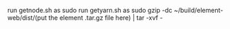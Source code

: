 run getnode.sh as sudo
run getyarn.sh as sudo
gzip -dc ~/build/element-web/dist/(put the element .tar.gz file here) | tar -xvf -